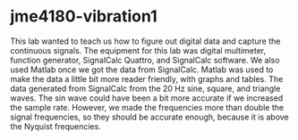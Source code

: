 # jme4180-vibration1

This lab wanted to teach us how to figure out digital data and capture the continuous signals.  The equipment for this lab was digital multimeter, function generator, SignalCalc Quattro, and SignalCalc software. We also used Matlab once we got the data from SignalCalc. Matlab was used to make the data a little bit more reader friendly, with graphs and tables. The data generated from SignalCalc from the 20 Hz sine, square, and triangle waves. The sin wave could have been a bit more accurate if we increased the sample rate. However, we made the frequencies more than double the signal frequencies, so they should be accurate enough, because it is above the Nyquist frequencies.   
